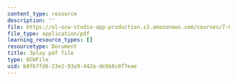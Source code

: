 ```yaml
---
content_type: resource
description: ''
file: https://ol-ocw-studio-app-production.s3.amazonaws.com/courses/7-016-introductory-biology-fall-2018/b8f67fd623e293a9442ade5b8c0f7eae_s1MoBTEcVYY.pdf
file_type: application/pdf
learning_resource_types: []
resourcetype: Document
title: 3play pdf file
type: OCWFile
uid: b8f67fd6-23e2-93a9-442a-de5b8c0f7eae
---
```

